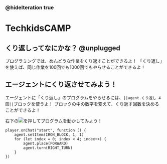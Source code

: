 ### @hideIteration true
# TechkidsCAMP

## くり返しってなにかな？ @unplugged

プログラミングでは、めんどうな作業をくり返すことができるよ！
「くり返し」を使えば、同じ作業を100回でも1000回でもやらせることができるよ！

## エージェントにくり返させてみよう！

エージェントに「くり返し」のプログラムをやらせるには、``||agent.くり返し 4回||``ブロックを使うよ！
ブロックの中の数字を変えて、くり返す回数を決めることができるよ！

右下の![](https://raw.githubusercontent.com/camp-minecraft/TechkidsCampTutorial/master/images/playbutton.png)を押してプログラムを動かしてみよう！

```template
player.onChat("start", function () {
    agent.setItem(IRON_BLOCK, 1, 1)
    for (let index = 0; index < 4; index++) {
        agent.place(FORWARD)
        agent.turn(RIGHT_TURN)
    }
})

```